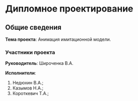 # Дипломное проектирование

## Общие сведения

**Тема проекта**: Анимация имитационной модели.

### Участники проекта

**Руководитель**: Широченка В.А.

**Исполнители**:

1. Недюхин В.А.;
2. Казымов Н.А.;
3. Короткевич Т.А.;
